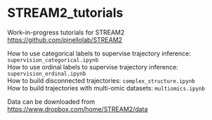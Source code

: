 # STREAM2_tutorials
Work-in-progress tutorials for STREAM2 https://github.com/pinellolab/STREAM2

How to use categorical labels to supervise trajectory inference: `supervision_categorical.ipynb` \
How to use ordinal labels to supervise trajectory inference: `supervision_ordinal.ipynb` \
How to build disconnected trajectories: `complex_structure.ipynb` \
How to build trajectories with multi-omic datasets: `multiomics.ipynb` 

Data can be downloaded from https://www.dropbox.com/home/STREAM2/data

